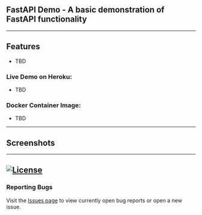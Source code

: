 ## FastAPI Demo - A basic demonstration of FastAPI functionality 


---
## Features
 - TBD

### Live Demo on Heroku: 
 - TBD 

### Docker Container Image:

 - TBD

---
## Screenshots


---
[![License](https://img.shields.io/badge/license-MIT-green)](https://github.com/kevinbowen777/fastapi-demo/blob/master/LICENSE)
---
### Reporting Bugs                                                              
                                                                                 
   Visit the [Issues page](https://github.com/kevinbowen777/fastapi-demo/issues)
      to view currently open bug reports or open a new issue.
